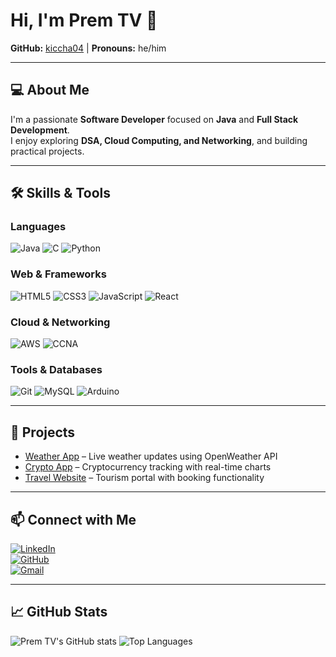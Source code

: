 # Hi, I'm Prem TV 👋  
**GitHub:** [kiccha04](https://github.com/kiccha04) | **Pronouns:** he/him  

---

## 💻 About Me
I'm a passionate **Software Developer** focused on **Java** and **Full Stack Development**.  
I enjoy exploring **DSA, Cloud Computing, and Networking**, and building practical projects.  

---

## 🛠 Skills & Tools

### Languages
![Java](https://img.shields.io/badge/-Java-007396?style=flat-square&logo=java&logoColor=white)
![C](https://img.shields.io/badge/-C-555555?style=flat-square&logo=c&logoColor=white)
![Python](https://img.shields.io/badge/-Python-3776AB?style=flat-square&logo=python&logoColor=white)

### Web & Frameworks
![HTML5](https://img.shields.io/badge/-HTML5-E34F26?style=flat-square&logo=html5&logoColor=white)
![CSS3](https://img.shields.io/badge/-CSS3-1572B6?style=flat-square&logo=css3)
![JavaScript](https://img.shields.io/badge/-JavaScript-F7DF1E?style=flat-square&logo=javascript&logoColor=black)
![React](https://img.shields.io/badge/-React-61DAFB?style=flat-square&logo=react&logoColor=black)

### Cloud & Networking
![AWS](https://img.shields.io/badge/-AWS-232F3E?style=flat-square&logo=amazon-aws)
![CCNA](https://img.shields.io/badge/-CCNA-1BA0E2?style=flat-square&logo=cisco)

### Tools & Databases
![Git](https://img.shields.io/badge/-Git-F05032?style=flat-square&logo=git&logoColor=white)
![MySQL](https://img.shields.io/badge/-MySQL-4479A1?style=flat-square&logo=mysql&logoColor=white)
![Arduino](https://img.shields.io/badge/-Arduino-00979D?style=flat-square&logo=arduino&logoColor=white)

---

## 🚀 Projects
- [Weather App](https://github.com/kiccha04/weather-app) – Live weather updates using OpenWeather API  
- [Crypto App](https://github.com/kiccha04/crypto-app) – Cryptocurrency tracking with real-time charts  
- [Travel Website](https://github.com/kiccha04/travel-website) – Tourism portal with booking functionality  

---

## 📫 Connect with Me
[![LinkedIn](https://img.shields.io/badge/LinkedIn-0A66C2?style=flat-square&logo=linkedin&logoColor=white)](https://www.linkedin.com/in/premtv/)  
[![GitHub](https://img.shields.io/badge/GitHub-181717?style=flat-square&logo=github&logoColor=white)](https://github.com/kiccha04)  
[![Gmail](https://img.shields.io/badge/Gmail-D14836?style=flat-square&logo=gmail&logoColor=white)](mailto:premtv04@gmail.com)

---

## 📈 GitHub Stats
![Prem TV's GitHub stats](https://github-readme-stats.vercel.app/api?username=kiccha04&show_icons=true&theme=radical&count_private=true)
![Top Languages](https://github-readme-stats.vercel.app/api/top-langs/?username=kiccha04&layout=compact&theme=radical)
